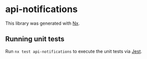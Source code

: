 # api-notifications

This library was generated with [Nx](https://nx.dev).

## Running unit tests

Run `nx test api-notifications` to execute the unit tests via [Jest](https://jestjs.io).
